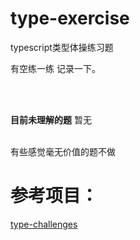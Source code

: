# type-exercise
typescript类型体操练习题

有空练一练 记录一下。

<br>
<br>

**目前未理解的题**
暂无

<br>
有些感觉毫无价值的题不做

# 参考项目：
[type-challenges](https://github.com/type-challenges/type-challenges/blob/main/README.zh-CN.md)
